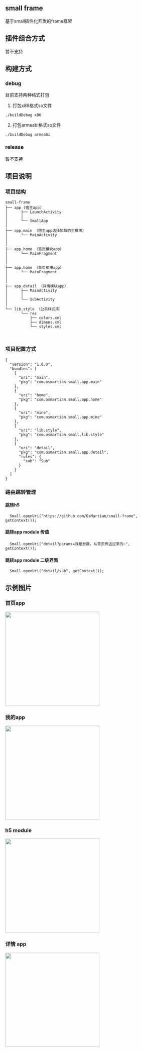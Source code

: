 ## small frame

基于small插件化开发的frame框架

## 插件组合方式

暂不支持

## 构建方式

### debug

目前支持两种格式打包

1. 打包x86格式so文件

```
./buildDebug x86 
```

2. 打包armeabi格式so文件

```
./buildDebug armeabi
```

### release

暂不支持

## 项目说明

### 项目结构

```
small-frame
├── app (宿主app)
│      ├── LaunchActivity  
│      │  
│      └── SmallApp
│
├── app.main （宿主app选择加载的主模块）
│      └── MainActivity
│
│
├── app.home （首页模块app）
│      └── MainFragment
│
│
├── app.home （首页模块app）
│      └── MainFragment
│      
│          
├── app.detail （详情模块app）
│      ├── MainActivity
│      │   
│      └── SubActivity
│           
└── lib.style （公共样式库）
       └── res
           ├── colors.xml
           ├── dimens.xml
           └── styles.xml
       
    
```

### 项目配置方式

```
{
  "version": "1.0.0",
  "bundles": [
    {
      "uri": "main",
      "pkg": "com.osmartian.small.app.main"
    },
    {
      "uri": "home",
      "pkg": "com.osmartian.small.app.home"
    },
    {
      "uri": "mine",
      "pkg": "com.osmartian.small.app.mine"
    },
    {
      "uri": "lib.style",
      "pkg": "com.osmartian.small.lib.style"
    },
    {
      "uri": "detail",
      "pkg": "com.osmartian.small.app.detail",
      "rules": {
        "sub": "Sub"
      }
    }
  ]
}
```

### 路由跳转管理

#### 跳转h5

```
  Small.openUri("https://github.com/OsMartian/small-frame", getContext());
```

#### 跳转app module 传值

```
  Small.openUri("detail?params=我是参数，从首页传送过来的~", getContext());
```

#### 跳转app module 二级界面

```
  Small.openUri("detail/sub", getContext());
```

## 示例图片

### 首页app

<img src="https://github.com/OsMartian/small-frame/blob/master/screenshot/Screenshot_20170310-023438.jpg" width = "300" align=center />

### 我的app

<img src="https://github.com/OsMartian/small-frame/blob/master/screenshot/Screenshot_20170310-023440.jpg" width = "300" align=center />

### h5 module

<img src="https://github.com/OsMartian/small-frame/blob/master/screenshot/Screenshot_20170310-023445.jpg" width = "300" align=center />

### 详情 app

<img src="https://github.com/OsMartian/small-frame/blob/master/screenshot/Screenshot_20170310-023450.jpg" width = "300" align=center />
